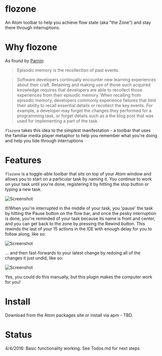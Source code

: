 # flozone
An Atom toolbar to help you achieve flow state (aka "the Zone") and stay there through interruptions.

# Why flozone
As found by [Parnin](http://blog.ninlabs.com/2013/01/programmer-interrupted/):
>Episodic memory is the recollection of past events.

>Software developers continually encounter new learning experiences about their craft. Retaining and making use of those such acquired knowledge requires that developers are able to recollect those experiences from their episodic memory. When recalling from episodic memory, developers commonly experience failures that limit their ability to recall essential details or recollect the key events. For example, a developer may forget the changes they performed for a programming task, or forget details such as a the blog post that was used for implementing a part of the task.

`flozone` takes this idea to the simplest manifestation - a toolbar that uses the familiar media player metaphor to help you remember what you're doing and help you tide through interruptions

# Features
`flozone` is a toggle-able toolbar that sits on top of your Atom window and allows you to start on a particular task by naming it. You continue to work on your task until you're done, registering it by hitting the stop button or typing a new task.

![Screenshot](https://raw.githubusercontent.com/groktools/flozone/master/flozone.png)

If/When you're interrupted in the middle of your task, you 'pause' the task by hitting the Pause button on the flow bar, and once the pesky interruption is done, you're reminded of your task because its name is front and center, and you can get back to the zone by pressing the Rewind button. This rewinds the last of your 15 actions in the IDE with enough delay for you to follow along, like so:

![Screenshot](https://raw.githubusercontent.com/groktools/flozone/master/flozone-1.png)

... and then fast-forwards to your latest change by redoing all of the changes it just undid, like so:

![Screenshot](https://raw.githubusercontent.com/groktools/flozone/master/flozone-2.png)

Yes, you could do this manually, but this plugin makes the computer work for you!

# Install

Download from the Atom packages site or install via apm - TBD.

# Status
4/4/2016: Basic functionality working. See Todos.md for next steps
